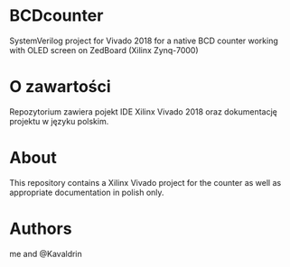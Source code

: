 # BCDcounter
SystemVerilog project for Vivado 2018 for a native BCD counter working with OLED screen on ZedBoard (Xilinx Zynq-7000)
# O zawartości
Repozytorium zawiera pojekt IDE Xilinx Vivado 2018 oraz dokumentację projektu w języku polskim.
# About
This repository contains a Xilinx Vivado project for the counter as well as appropriate documentation in polish only.
# Authors
me and @Kavaldrin
